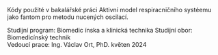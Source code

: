 Kódy použité v bakalářské práci Aktivní model respiracničního systéemu jako fantom  pro metodu nucených oscilací. 

Studijní program: Biomedic ́ınska a klinická technika
Studijní obor: Biomedicínský technik  
Vedoucí prace: Ing. Václav Ort, PhD.
květen 2024
